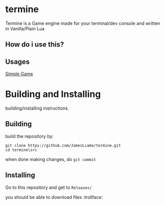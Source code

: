 # termine
Termine is a Game engine made for your terminal/dev console and written in Vanilla/Plain Lua

## How do i use this?


## Usages
[Simple Game](https://github.com/JamesLiame/termine/blob/current/examples/helloworld.lua)

# Building and Installing
building/installing instructions.
## Building
build the repository by:
```batch
git clone https://github.com/JamesLiame/termine.git
cd termine\src
```

when done making changes, do `git commit`
## Installing
Go to this repository and get to `Releases/`

you should be able to download files :trollface:
